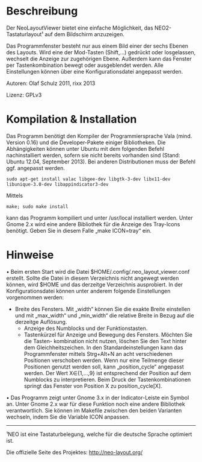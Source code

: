 Beschreibung
========================================================================

Der NeoLayoutViewer bietet eine einfache Möglichkeit, das NEO2-
Tastaturlayout¹ auf dem Bildschirm anzuzeigen. 

Das Programmfenster besteht nur aus einem Bild einer der sechs Ebenen des Layouts.
Wird eine der Mod-Tasten (Shift,…) gedrückt oder losgelassen, wechselt die Anzeige zur zugehörigen
Ebene. Außerdem kann das Fenster per Tastenkombination bewegt oder ausgeblendet werden. 
Alle Einstellungen können über eine Konfigurationsdatei angepasst werden.

Autoren: Olaf Schulz 2011, rixx 2013

Lizenz: GPLv3


Kompilation & Installation
========================================================================

Das Programm benötigt den Kompiler der Programmiersprache Vala (mind. Version 0.16)
und die Developer-Pakete einiger Bibliotheken. Die Abhängigkeiten können unter Ubuntu
mit dem folgenden Befehl nachinstalliert werden, sofern sie nicht bereits vorhanden sind (Stand: Ubuntu 12.04, September 2013). Bei anderen Distributionen muss der Befehl ggf. angepasst werden.

    sudo apt-get install valac libgee-dev libgtk-3-dev libx11-dev libunique-3.0-dev libappindicator3-dev

Mittels

    make; sudo make install

kann das Programm kompiliert und unter /usr/local installiert werden.
Unter Gnome 2.x wird eine andere Bibliothek für die Anzeige des Tray-Icons benötigt.
Geben Sie in diesem Falle „make ICON=tray“ ein.


Hinweise
========================================================================
• Beim ersten Start wird die Datei $HOME/.config/.neo_layout_viewer.conf erstellt.
	Sollte die Datei in diesem Verzeichnis nicht angewegt werden können, wird $HOME
	und das derzeitge Verzeichnis ausprobiert.
	In der Konfigurationsdatei können unter anderem folgende Einstellungen vorgenommen
	werden:
  - Breite des Fensters. Mit „width“ können Sie die exakte Breite einstellen und mit
		„max_width“ und „min_width“ die relative Breite in Bezug auf die derzeitge Auflösung.
	- Anzeige des Numblocks und der Funktionstasten.
	- Tastenkürzel für Anzeige und Bewegung des Fensters. Möchten Sie die Tasten-
		kombination nicht nutzen, löschen Sie den Text hinter dem Gleichheitszeichen.
		In den Standardeinstellungen kann das Programmfenster mittels Strg+Alt+N an
		acht verschiedenen Positionen verschoben werden. Wenn nur eine Teilmenge dieser
		Positionen genutzt werden soll, kann „position_cycle“ angepasst werden.
		Der Wert X∈{1,…,9} ist entsprechend der Position auf dem Numblocks zu interpretieren.
		Beim  Druck der Tastenkombinationen springt das Fenster von Position X zu position_cycle[X].

• Das Programm zeigt unter Gnome 3.x in der Indicator-Leiste ein Symbol an. Unter Gnome 2.x
	war für diese Funktion noch eine andere Bibliothek verantwortlich. Sie können im
	Makefile zwischen den beiden Varianten wechseln, indem Sie die Variable ICON anpassen.



______________________________________________________________________
¹NEO ist eine Tastaturbelegung, welche für die deutsche Sprache optimiert ist.

 Die offizielle Seite des Projektes: http://neo-layout.org/
